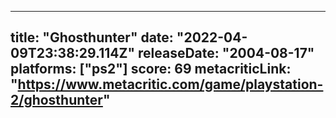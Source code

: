 
---
title: "Ghosthunter"
date: "2022-04-09T23:38:29.114Z"
releaseDate: "2004-08-17"
platforms: ["ps2"]
score: 69
metacriticLink: "https://www.metacritic.com/game/playstation-2/ghosthunter"
---
